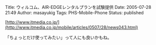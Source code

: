 Title: ウィルコム、AIR-EDGEレンタルプランを試験提供
Date: 2005-07-28 21:49
Author: masayukig
Tags: PHS-Mobile-Phone
Status: published

[http://www.itmedia.co.jp/](http://www.itmedia.co.jp/mobile/articles/0507/28/news043.html)

「ちょっとだけ使ってみたい」って人にも良いかもね。
